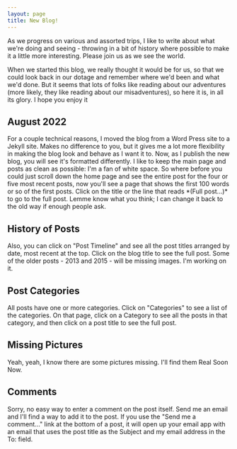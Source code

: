 ```yaml
---
layout: page
title: New Blog!
---
```

As we progress on various and assorted trips, I like to write about what we're doing and seeing - throwing in a bit of history where possible to make it a little more interesting. Please join us as we see the world.

When we started this blog, we really thought it would be for us, so that we could look back in our dotage and remember where we'd been and what we'd done. But it seems that lots of folks like reading about our adventures (more likely, they like reading about our misadventures), so here it is, in all its glory. I hope you enjoy it

<H2>August 2022</h2>  
For a couple technical reasons, I moved the blog from a Word Press site to a Jekyll site. Makes no difference to you, but it gives me a lot more flexibility in making the blog look and behave as I want it to. Now, as I publish the new blog, you will see it's formatted differently. I like to keep the main page and posts as clean as possible: I'm a fan of white space. So where before you could just scroll down the home page and see the entire post for the four or five most recent posts, now you'll see a page that shows the first 100 words or so of the first posts. Click on the title or the line that reads *(Full post...)* to go to the full post. Lemme know what you think; I can change it back to the old way if enough people ask.

<h2>History of Posts</h2>  
Also, you can click on "Post Timeline" and see all the post titles arranged by date, most recent at the top. Click on the blog title to see the full post. Some of the older posts - 2013 and 2015 - will be missing images. I'm working on it.

<h2>Post Categories</h2>  
All posts have one or more categories. Click on "Categories" to see a list of the categories. On that page, click on a Category to see all the posts in that category, and then click on a post title to see the full post.


<h2>Missing Pictures</h2>
Yeah, yeah, I know there are some pictures missing. I'll find them Real Soon Now.


<h2>Comments</h2>
Sorry, no easy way to enter a comment on the post itself. Send me an email and I'll find a way to add it to the post. If you use the "Send me a comment..." link at the bottom of a post, it will open up your email app with an email that uses the post title as the Subject and my email address in the To: field. 
